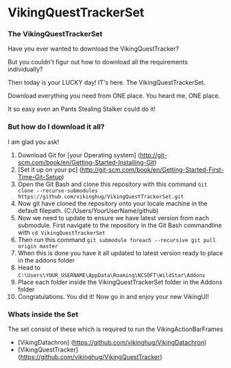 # VikingQuestTrackerSet

### The VikingQuestTrackerSet

Have you ever wanted to download the VikingQuestTracker?

But you couldn't figur out how to download all the requirements individually?

Then today is your LUCKY day! IT's here. The VikingQuestTrackerSet.

Download everything you need from ONE place. You heard me, ONE place.

It so easy even an Pants Stealing Stalker could do it!


### But how do I download it all?

I am glad you ask!

1. Download Git for [your Operating system] (http://git-scm.com/book/en/Getting-Started-Installing-Git)
2. [Set it up on your pc] (http://git-scm.com/book/en/Getting-Started-First-Time-Git-Setup)
3. Open the Git Bash and clone this repository with this command ``` Git clone --recurse-submodules https://github.com/vikinghug/VikingQuestTrackerSet.git ```
4. Now git have cloned the repository onto your locale machine in the default filepath. (C:/Users/YourUserName/github)
5. Now we need to update to ensure we have latest version from each submodule. First navigate to the repository in the Git Bash commandline with ``` cd VikingQuestTrackerSet ```
6. Then run this command ``` git submodule foreach --recursive git pull origin master ```
7. When this is done you have it all updated to latest version ready to place in the addons folder
8. Head to ```C:\Users\YOUR_USERNAME\AppData\Roaming\NCSOFT\WildStar\Addons``` 
9. Place each folder inside the VikingQuestTrackerSet folder in the Addons folder
10. Congratulations. You did it! Now go in and enjoy your new VikingUI!


### Whats inside the Set

The set consist of these which is required to run the VikingActionBarFrames

* [VikingDatachron] (https://github.com/vikinghug/VikingDatachron)
* [VikingQuestTracker] (https://github.com/vikinghug/VikingQuestTracker)
